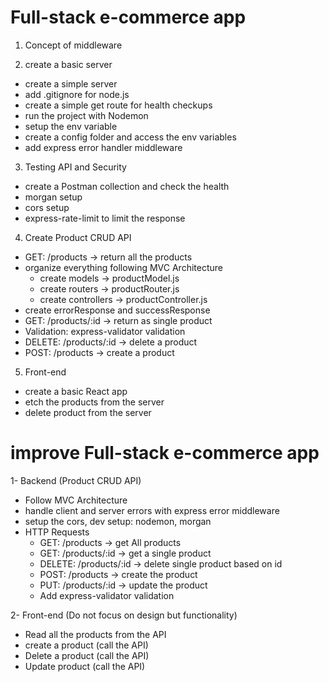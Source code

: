 
# Full-stack e-commerce app
1. Concept of middleware

2. create a basic server
- create a simple server
- add .gitignore for node.js
- create a simple get route for health checkups
- run the project with Nodemon
- setup the env variable
- create a config folder and access the env variables
- add express error handler middleware

3. Testing API and Security
- create a Postman collection and check the health
- morgan setup
- cors setup
- express-rate-limit to limit the response

4. Create Product CRUD API
- GET: /products -> return all the products
- organize everything following MVC Architecture
  - create models -> productModel.js
  - create routers -> productRouter.js
  - create controllers -> productController.js
- create errorResponse and successResponse
- GET: /products/:id -> return as single product
- Validation: express-validator validation
- DELETE: /products/:id -> delete a product
- POST: /products -> create a product

5. Front-end
- create a basic React app
- etch the products from the server
- delete product from the server

# improve Full-stack e-commerce app

1- Backend (Product CRUD API)
- Follow MVC Architecture
- handle client and server errors with express error middleware
- setup the cors, dev setup: nodemon, morgan
- HTTP Requests
  - GET: /products -> get All products
  - GET: /products/:id -> get a single product
  - DELETE: /products/:id -> delete single product based on id
  - POST: /products -> create the product
  - PUT: /products/:id -> update the product
  - Add express-validator validation

2- Front-end (Do not focus on design but functionality)
- Read all the products from the API
- create a product (call the API)
- Delete a product (call the API)
- Update product (call the API)